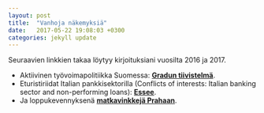 ```yaml
---
layout: post
title:  "Vanhoja näkemyksiä"
date:   2017-05-22 19:08:03 +0300
categories: jekyll update
---
```


Seuraavien linkkien takaa löytyy kirjoituksiani vuosilta 2016 ja 2017. 


* Aktiivinen työvoimapolitiikka Suomessa: [**Gradun tiivistelmä**](http://www.doria.fi/handle/10024/134691).
* Eturistiriidat Italian pankkisektorilla (Conflicts of interests: Italian banking sector and non-performing loans): [**Essee**](https://www.pdf-archive.com/2017/08/13/individual-essay-otto-kannisto/).
* Ja loppukevennyksenä [**matkavinkkejä Prahaan**](http://www.mondo.fi/tsekki/prahan-uudet-olutbaarit).  




